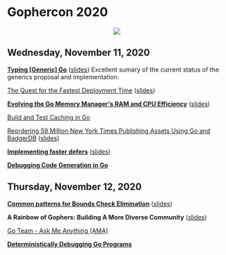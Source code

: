 # Gophercon 2020

<p align="center"><img src="https://i.imgur.com/yQy677gl.jpg" /></p>

## Wednesday, November 11, 2020

[**Typing [Generic] Go**](generics.md) ([slides](slides/generics.pdf))
Excellent sumary of the current status of the generics proposal and
implementation.

[The Quest for the Fastest Deployment Time](fastest-deployment-time.md)
([slides](slides/fastest-deployment-time.pdf))

[**Evolving the Go Memory Manager's RAM and CPU Efficiency**](alloc.md) ([slides](slides/alloc.pdf))

[Build and Test Caching in Go](cache.md)

[Reordering 59 Million New York Times Publishing Assets Using Go and
BadgerDB](newyorktimes.md) ([slides](slides/newyorktimes.pdf))

[**Implementing faster defers**](defer.md) ([slides](slides/defer.pdf))

[**Debugging Code Generation in Go**](codegen.md)

## Thursday, November 12, 2020

[**Common patterns for Bounds Check Elimination**](bce.md) ([slides](slides/bce.pdf))

**A Rainbow of Gophers: Building A More Diverse Community**
([slides](slides/rainbow.pdf))

[Go Team - Ask Me Anything (AMA)](https://www.youtube.com/watch?v=rdfnYtQERFs)

[**Deterministically Debugging Go Programs**](debug.md)
